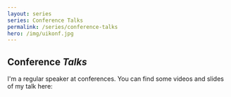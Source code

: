 ```yaml
---
layout: series
series: Conference Talks
permalink: /series/conference-talks
hero: /img/uikonf.jpg
---
```


## Conference _Talks_

I'm a regular speaker at conferences. You can find some videos and slides of my talk here:
